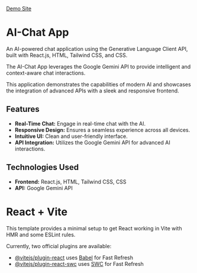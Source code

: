 <a href="https://chataicrox.netlify.app/">Demo Site</a>

# AI-Chat App

An AI-powered chat application using the Generative Language Client API, built with React.js, HTML, Tailwind CSS, and CSS.



The AI-Chat App leverages the Google Gemini API to provide intelligent and context-aware chat interactions. <br>


This application demonstrates the capabilities of modern AI and showcases the integration of advanced APIs with a sleek and responsive frontend.

## Features

- **Real-Time Chat:** Engage in real-time chat with the AI.
- **Responsive Design:** Ensures a seamless experience across all devices.
- **Intuitive UI:** Clean and user-friendly interface.
- **API Integration:** Utilizes the Google Gemini API for advanced AI interactions.

## Technologies Used

- **Frontend:** React.js, HTML, Tailwind CSS, CSS
- **API:** Google Gemini API





# React + Vite

This template provides a minimal setup to get React working in Vite with HMR and some ESLint rules.

Currently, two official plugins are available:

- [@vitejs/plugin-react](https://github.com/vitejs/vite-plugin-react/blob/main/packages/plugin-react/README.md) uses [Babel](https://babeljs.io/) for Fast Refresh
- [@vitejs/plugin-react-swc](https://github.com/vitejs/vite-plugin-react-swc) uses [SWC](https://swc.rs/) for Fast Refresh
